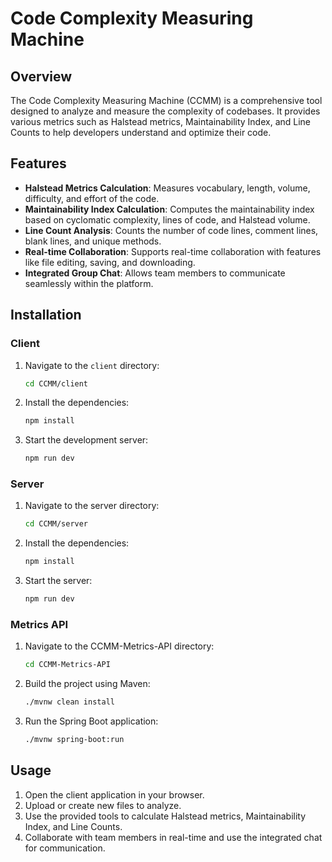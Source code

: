 # Code Complexity Measuring Machine

## Overview

The Code Complexity Measuring Machine (CCMM) is a comprehensive tool designed to analyze and measure the complexity of codebases. It provides various metrics such as Halstead metrics, Maintainability Index, and Line Counts to help developers understand and optimize their code.

## Features

- **Halstead Metrics Calculation**: Measures vocabulary, length, volume, difficulty, and effort of the code.
- **Maintainability Index Calculation**: Computes the maintainability index based on cyclomatic complexity, lines of code, and Halstead volume.
- **Line Count Analysis**: Counts the number of code lines, comment lines, blank lines, and unique methods.
- **Real-time Collaboration**: Supports real-time collaboration with features like file editing, saving, and downloading.
- **Integrated Group Chat**: Allows team members to communicate seamlessly within the platform.


## Installation

### Client

1. Navigate to the `client` directory:

   ```sh
   cd CCMM/client
   ```

2. Install the dependencies:

   ```sh
   npm install
   ```

3. Start the development server:
   ```sh
   npm run dev
   ```

### Server

1. Navigate to the server directory:

   ```sh
   cd CCMM/server
   ```

2. Install the dependencies:

   ```sh
   npm install
   ```

3. Start the server:
   ```sh
   npm run dev
   ```

### Metrics API

1. Navigate to the CCMM-Metrics-API directory:

   ```sh
   cd CCMM-Metrics-API
   ```

2. Build the project using Maven:

   ```sh
   ./mvnw clean install
   ```

3. Run the Spring Boot application:
   ```sh
   ./mvnw spring-boot:run
   ```

## Usage

1. Open the client application in your browser.
2. Upload or create new files to analyze.
3. Use the provided tools to calculate Halstead metrics, Maintainability Index, and Line Counts.
4. Collaborate with team members in real-time and use the integrated chat for communication.
